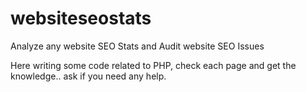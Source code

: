 # websiteseostats
Analyze any website SEO Stats and Audit website SEO Issues

Here writing some code related to PHP, check each page and get the knowledge.. ask if you need any help.
